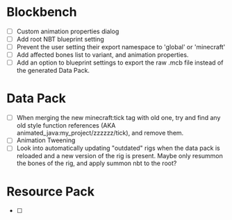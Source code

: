 
# Blockbench
- [ ] Custom animation properties dialog
- [ ] Add root NBT blueprint setting
- [ ] Prevent the user setting their export namespace to 'global' or 'minecraft'
- [ ] Add affected bones list to variant, and animation properties.
- [ ] Add an option to blueprint settings to export the raw .mcb file instead of the generated Data Pack.

# Data Pack
- [ ] When merging the new minecraft:tick tag with old one, try and find any old style function references (AKA animated_java:my_project/zzzzzz/tick), and remove them.
- [ ] Animation Tweening
- [ ] Look into automatically updating "outdated" rigs when the data pack is reloaded and a new version of the rig is present. Maybe only resummon the bones of the rig, and apply summon nbt to the root?

# Resource Pack
- [ ]
